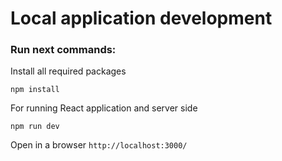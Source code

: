 # Local application development

### Run next commands:

Install all required packages

```npm install```

For running React application and server side

```npm run dev```

Open in a browser `http://localhost:3000/`
